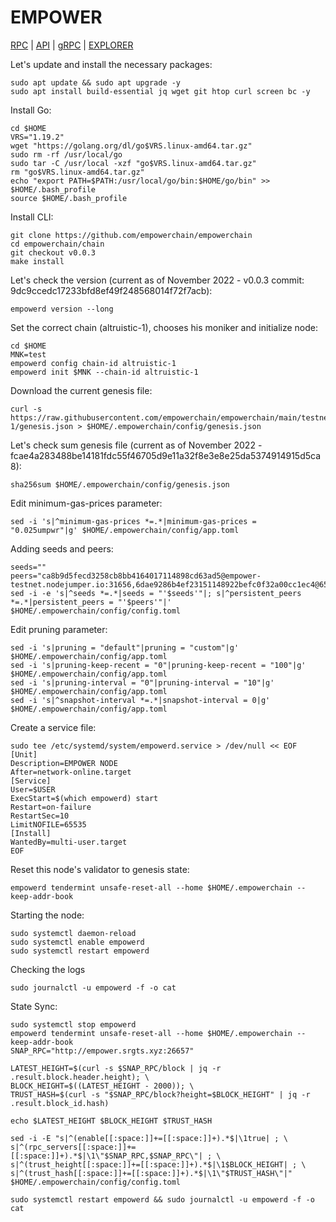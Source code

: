 # EMPOWER
[RPC](http://empower.srgts.xyz:26657) | [API](http://empower.srgts.xyz:1317) | [gRPC](http://empower.srgts.xyz:9090) | [EXPLORER](http://)

Let's update and install the necessary packages:
````
sudo apt update && sudo apt upgrade -y
sudo apt install build-essential jq wget git htop curl screen bc -y
````
Install Go:
````
cd $HOME
VRS="1.19.2"
wget "https://golang.org/dl/go$VRS.linux-amd64.tar.gz"
sudo rm -rf /usr/local/go
sudo tar -C /usr/local -xzf "go$VRS.linux-amd64.tar.gz"
rm "go$VRS.linux-amd64.tar.gz"
echo "export PATH=$PATH:/usr/local/go/bin:$HOME/go/bin" >> $HOME/.bash_profile
source $HOME/.bash_profile
````
Install CLI:
````
git clone https://github.com/empowerchain/empowerchain
cd empowerchain/chain
git checkout v0.0.3
make install
````
Let's check the version (current as of November 2022 - v0.0.3 commit: 9dc9ccedc17233bfd8ef49f248568014f72f7acb):
````
empowerd version --long
````
Set the correct chain (altruistic-1), chooses his moniker and initialize node:
````
cd $HOME
MNK=test
empowerd config chain-id altruistic-1
empowerd init $MNK --chain-id altruistic-1
````
Download the current genesis file:
````
curl -s https://raw.githubusercontent.com/empowerchain/empowerchain/main/testnets/altruistic-1/genesis.json > $HOME/.empowerchain/config/genesis.json
````
Let's check sum genesis file (current as of November 2022 - fcae4a283488be14181fdc55f46705d9e11a32f8e3e8e25da5374914915d5ca8):
````
sha256sum $HOME/.empowerchain/config/genesis.json
````
Edit minimum-gas-prices parameter:
````
sed -i 's|^minimum-gas-prices *=.*|minimum-gas-prices = "0.025umpwr"|g' $HOME/.empowerchain/config/app.toml
````
Adding seeds and peers:
````
seeds=""
peers="ca8b9d5fecd3258cb8bb4164017114898cd63ad5@empower-testnet.nodejumper.io:31656,6dae9286b4ef23151148922befc0f32a00cc1ec4@65.21.134.202:26656,ab4b4331d161cf0e98d3244e30225e4f38ac8d2f@65.109.28.177:44656,d9307a7ba665a54e65f4fa5dbb5401448e1c3456@65.109.30.117:30656,46b552c62df0523a2bfff285eb384e4b197484aa@65.21.133.125:33656,408980a63332b230a90ad549e93162dab303836f@65.108.225.158:17456,605b175a3cf6f71d454840baef08d0e81d94935f@65.108.52.192:46656,86669cd5e5914f862578d43de483f49e93d396b1@51.83.35.129:26656,b405572f7bf70f681d1e82f196e1399bf90a9d8a@138.201.197.163:26656,c5d44acd2f0ee122352d2f8154d9b29aeb9bf0ec@159.69.65.97:36656,2b3da30140b57d64a57a25485c237f9c7c3c3324@194.163.136.90:26656,8abceaabc650d81a751e40382f80af6c98ba466f@185.239.209.180:35656,333de3fc2eba7eead24e0c5f53d665662b2ba001@35.187.86.119:26656,b5df76282e8704d253012688613d4eb725d3cb12@77.37.176.99:56656,8498049b61177a53b3f0e6b8f7c4a574251a2bbb@149.102.157.96:36656,56d05d4ae0e1440ad7c68e52cc841c424d59badd@96.234.160.22:26656"
sed -i -e 's|^seeds *=.*|seeds = "'$seeds'"|; s|^persistent_peers *=.*|persistent_peers = "'$peers'"|' $HOME/.empowerchain/config/config.toml
````
Edit pruning parameter:
````
sed -i 's|pruning = "default"|pruning = "custom"|g' $HOME/.empowerchain/config/app.toml
sed -i 's|pruning-keep-recent = "0"|pruning-keep-recent = "100"|g' $HOME/.empowerchain/config/app.toml
sed -i 's|pruning-interval = "0"|pruning-interval = "10"|g' $HOME/.empowerchain/config/app.toml
sed -i 's|^snapshot-interval *=.*|snapshot-interval = 0|g' $HOME/.empowerchain/config/app.toml
````
Create a service file:
````
sudo tee /etc/systemd/system/empowerd.service > /dev/null << EOF
[Unit]
Description=EMPOWER NODE
After=network-online.target
[Service]
User=$USER
ExecStart=$(which empowerd) start
Restart=on-failure
RestartSec=10
LimitNOFILE=65535
[Install]
WantedBy=multi-user.target
EOF
````
Reset this node's validator to genesis state:
````
empowerd tendermint unsafe-reset-all --home $HOME/.empowerchain --keep-addr-book
````
Starting the node:
````
sudo systemctl daemon-reload
sudo systemctl enable empowerd
sudo systemctl restart empowerd
````
Checking the logs
````
sudo journalctl -u empowerd -f -o cat
````
State Sync:
````
sudo systemctl stop empowerd
empowerd tendermint unsafe-reset-all --home $HOME/.empowerchain --keep-addr-book
SNAP_RPC="http://empower.srgts.xyz:26657"

LATEST_HEIGHT=$(curl -s $SNAP_RPC/block | jq -r .result.block.header.height); \
BLOCK_HEIGHT=$((LATEST_HEIGHT - 2000)); \
TRUST_HASH=$(curl -s "$SNAP_RPC/block?height=$BLOCK_HEIGHT" | jq -r .result.block_id.hash)

echo $LATEST_HEIGHT $BLOCK_HEIGHT $TRUST_HASH

sed -i -E "s|^(enable[[:space:]]+=[[:space:]]+).*$|\1true| ; \
s|^(rpc_servers[[:space:]]+=[[:space:]]+).*$|\1\"$SNAP_RPC,$SNAP_RPC\"| ; \
s|^(trust_height[[:space:]]+=[[:space:]]+).*$|\1$BLOCK_HEIGHT| ; \
s|^(trust_hash[[:space:]]+=[[:space:]]+).*$|\1\"$TRUST_HASH\"|" $HOME/.empowerchain/config/config.toml

sudo systemctl restart empowerd && sudo journalctl -u empowerd -f -o cat
````
